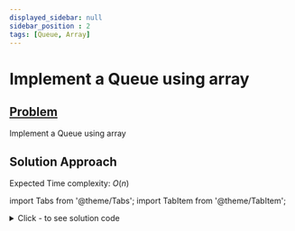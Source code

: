 ```yaml
---
displayed_sidebar: null
sidebar_position : 2
tags: [Queue, Array]
---
```


# Implement a Queue using array

## [Problem](https://bit.ly/3HsAmy9)

Implement a Queue using array

## Solution Approach
Expected Time complexity: $O(n)$

import Tabs from '@theme/Tabs';
import TabItem from '@theme/TabItem';

<details><summary>Click - to see solution code</summary>

<Tabs>
<TabItem value="cpp" label="C++">

```cpp
class Node {
   public:
    int data;
    Node *next;
    Node(int data) {
        this->data = data;
        this->next = NULL;
    }
};
class Queue {
   public:
    Node *head, *tail;
    Queue() {
        head = NULL;
        tail = NULL;
    }

    bool isEmpty() { return (head == NULL && tail == NULL); }

    void enqueue(int data) {
        Node *newNode = new Node(data);
        if (head == NULL) {
            head = newNode;
            tail = newNode;
        } else {
            tail->next = newNode;
            tail = newNode;
        }
    }

    int dequeue() {
        if (head == NULL) return -1;
        Node *temp = head;
        head = head->next;
        if (head == NULL) tail = NULL;
        int x = temp->data;
        delete (temp);
        return x;
    }

    int front() {
        if (head == NULL) return -1;
        return (head->data);
    }
};  
```
</TabItem>
</Tabs>

</details>
